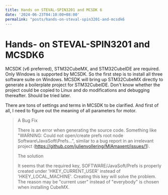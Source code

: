 ```yaml
---
title: Hands on STEVAL-SPIN3201 and MCSDK 6
date: '2024-06-23T04:10:00+08:00'
permalink: "posts/hands-on-steval-spin3201-and-mcsdk6
---
```




# Hands- on STEVAL-SPIN3201 and MCSDK6



MCSDK (v6 preferred), STM32CubeMX, and STM32CubeIDE are required. Only Windows is supported by MCSDK. So the first step is to install all three software suite on Windows. MCSDK will bring up STM32CubeMX directly to generate a boilerplate project for STM32CubeIDE. Don't know whether the project could be copied to Linux and do modifications and debugging thereafter. Should be tried later.



There are tons of settings and terms in MCSDK to be clarified. And first of all, I need to figure out the meaning of all parameters for motor.



> A Bug Fix
>
> There is an error when generating the source code. Something like "WARNING: Could not open/create prefs root node Software\JavaSoft\Prefs...", similar to a bug report in an irrelevant project (https://github.com/julienvollering/MIAmaxent/issues/1). 
>
> The solution
>
> It seems that the required key, SOFTWARE/JavaSoft/Prefs is properly created under 'HKEY_CURRENT_USER' instead of 'HKEY_LOCAL_MACHINE'. Creating this key will solve the problem. The reason may be "current user" instead of "everybody" is chosen when installing CubeMX.





